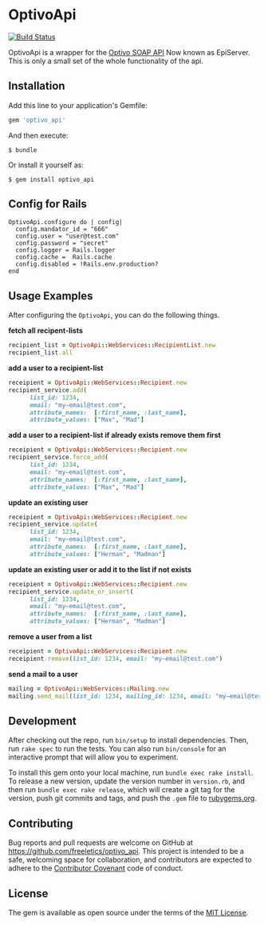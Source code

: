 OptivoApi
===========
[![Build Status](https://travis-ci.org/freeletics/optivo_api.png?branch=master)](https://travis-ci.org/freeletics/optivo_api)

OptivoApi is a wrapper for the [Optivo SOAP API](https://world.episerver.com/documentation/developer-guides/campaign/SOAP-API/)
Now known as EpiServer.
This is only a small set of the whole functionality of the api.

## Installation

Add this line to your application's Gemfile:

```ruby
gem 'optivo_api'
```

And then execute:

    $ bundle

Or install it yourself as:

    $ gem install optivo_api

## Config for Rails

    OptivoApi.configure do | config|
      config.mandator_id = "666"
      config.user = "user@test.com"
      config.password = "secret"
      config.logger = Rails.logger
      config.cache =  Rails.cache
      config.disabled = !Rails.env.production?
    end

## Usage Examples
After configuring the `OptivoApi`, you can do the following things.

**fetch all recipent-lists**

```ruby
recipient_list = OptivoApi::WebServices::RecipientList.new
recipient_list.all
```

**add a user to a recipient-list**

```ruby
receipient = OptivoApi::WebServices::Recipient.new
recipient_service.add(
      list_id: 1234,
      email: "my–email@test.com",
      attribute_names:  [:first_name, :last_name],
      attribute_values: ["Max", "Mad"]
```

**add a user to a recipient-list if already exists remove them first**

```ruby
receipient = OptivoApi::WebServices::Recipient.new
recipient_service.force_add(
      list_id: 1234,
      email: "my–email@test.com",
      attribute_names:  [:first_name, :last_name],
      attribute_values: ["Max", "Mad"]
```

**update an existing user**

```ruby
receipient = OptivoApi::WebServices::Recipient.new
recipient_service.update(
      list_id: 1234,
      email: "my–email@test.com",
      attribute_names:  [:first_name, :last_name],
      attribute_values: ["Herman", "Madman"]
```

**update an existing user or add it to the list if not exists**

```ruby
receipient = OptivoApi::WebServices::Recipient.new
recipient_service.update_or_insert(
      list_id: 1234,
      email: "my–email@test.com",
      attribute_names:  [:first_name, :last_name],
      attribute_values: ["Herman", "Madman"]
```

**remove a user from a list**

```ruby
receipient = OptivoApi::WebServices::Recipient.new
receipient.remove(list_id: 1234, email: "my–email@test.com")
```


**send a mail to a user**

```ruby
mailing = OptivoApi::WebServices::Mailing.new
mailing.send_mail(list_id: 1234, mailing_id: 1234, email: "my–email@test.com")
```

## Development

After checking out the repo, run `bin/setup` to install dependencies. Then, run `rake spec` to run the tests. You can also run `bin/console` for an interactive prompt that will allow you to experiment.

To install this gem onto your local machine, run `bundle exec rake install`. To release a new version, update the version number in `version.rb`, and then run `bundle exec rake release`, which will create a git tag for the version, push git commits and tags, and push the `.gem` file to [rubygems.org](https://rubygems.org).

## Contributing

Bug reports and pull requests are welcome on GitHub at https://github.com/freeletics/optivo_api. This project is intended to be a safe, welcoming space for collaboration, and contributors are expected to adhere to the [Contributor Covenant](contributor-covenant.org) code of conduct.


## License

The gem is available as open source under the terms of the [MIT License](http://opensource.org/licenses/MIT).
